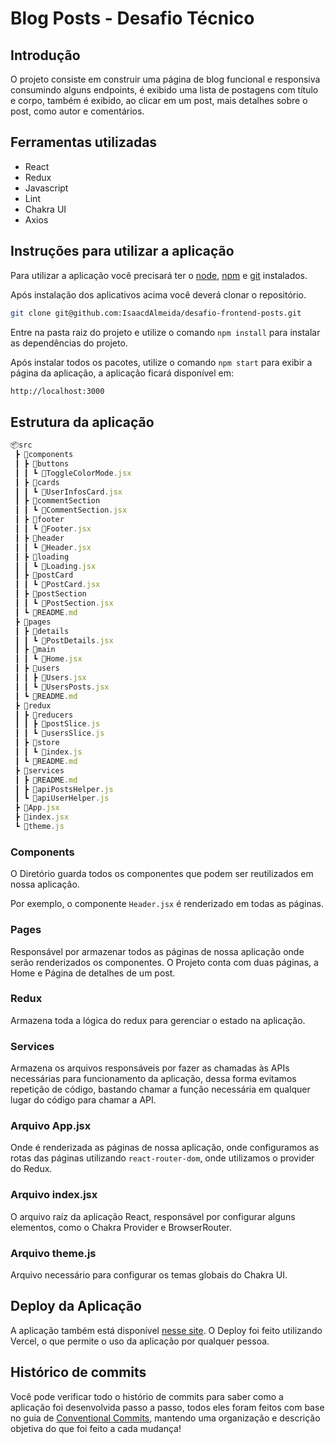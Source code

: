 # Blog Posts - Desafio Técnico

## Introdução

O projeto consiste em construir uma página de blog funcional e responsiva consumindo alguns endpoints, é exibido uma lista de postagens com título e corpo, também é exibido, ao clicar em um post, mais detalhes sobre o post, como autor e comentários.

## Ferramentas utilizadas

- React
- Redux
- Javascript
- Lint
- Chakra UI
- Axios

## Instruções para utilizar a aplicação

Para utilizar a aplicação você precisará ter o [node](https://nodejs.org/en/download/), [npm](https://docs.npmjs.com/downloading-and-installing-node-js-and-npm) e [git](https://git-scm.com/downloads) instalados.

Após instalação dos aplicativos acima você deverá clonar o repositório.

```bash
git clone git@github.com:IsaacdAlmeida/desafio-frontend-posts.git
```

Entre na pasta raiz do projeto e utilize o comando `npm install` para instalar as dependências do projeto.

Após instalar todos os pacotes, utilize o comando `npm start` para exibir a página da aplicação, a aplicação ficará disponível em:

```bash
http://localhost:3000
```

## Estrutura da aplicação

```js
📦src
 ┣ 📂components
 ┃ ┣ 📂buttons
 ┃ ┃ ┗ 📜ToggleColorMode.jsx
 ┃ ┣ 📂cards
 ┃ ┃ ┗ 📜UserInfosCard.jsx
 ┃ ┣ 📂commentSection
 ┃ ┃ ┗ 📜CommentSection.jsx
 ┃ ┣ 📂footer
 ┃ ┃ ┗ 📜Footer.jsx
 ┃ ┣ 📂header
 ┃ ┃ ┗ 📜Header.jsx
 ┃ ┣ 📂loading
 ┃ ┃ ┗ 📜Loading.jsx
 ┃ ┣ 📂postCard
 ┃ ┃ ┗ 📜PostCard.jsx
 ┃ ┣ 📂postSection
 ┃ ┃ ┗ 📜PostSection.jsx
 ┃ ┗ 📜README.md
 ┣ 📂pages
 ┃ ┣ 📂details
 ┃ ┃ ┗ 📜PostDetails.jsx
 ┃ ┣ 📂main
 ┃ ┃ ┗ 📜Home.jsx
 ┃ ┣ 📂users
 ┃ ┃ ┣ 📜Users.jsx
 ┃ ┃ ┗ 📜UsersPosts.jsx
 ┃ ┗ 📜README.md
 ┣ 📂redux
 ┃ ┣ 📂reducers
 ┃ ┃ ┣ 📜postSlice.js
 ┃ ┃ ┗ 📜usersSlice.js
 ┃ ┣ 📂store
 ┃ ┃ ┗ 📜index.js
 ┃ ┗ 📜README.md
 ┣ 📂services
 ┃ ┣ 📜README.md
 ┃ ┣ 📜apiPostsHelper.js
 ┃ ┗ 📜apiUserHelper.js
 ┣ 📜App.jsx
 ┣ 📜index.jsx
 ┗ 📜theme.js
```

### Components

O Diretório guarda todos os componentes que podem ser reutilizados em nossa aplicação.

Por exemplo, o componente `Header.jsx` é renderizado em todas as páginas.

### Pages

Responsável por armazenar todos as páginas de nossa aplicação onde serão renderizados os componentes. O Projeto conta com duas páginas, a Home e Página de detalhes de um post.

### Redux

Armazena toda a lógica do redux para gerenciar o estado na aplicação.

### Services

Armazena os arquivos responsáveis por fazer as chamadas às APIs necessárias para funcionamento da aplicação, dessa forma evitamos repetição de código, bastando chamar a função necessária em qualquer lugar do código para chamar a API.

### Arquivo App.jsx

Onde é renderizada as páginas de nossa aplicação, onde configuramos as rotas das páginas utilizando `react-router-dom`, onde utilizamos o provider do Redux.

### Arquivo index.jsx

O arquivo raíz da aplicação React, responsável por configurar alguns elementos, como o Chakra Provider e BrowserRouter.

### Arquivo theme.js

Arquivo necessário para configurar os temas globais do Chakra UI.

## Deploy da Aplicação

A aplicação também está disponível [nesse site](https://desafio-frontend-posts-pv0h7pyf0-isaacdalmeida.vercel.app/home). O Deploy foi feito utilizando Vercel, o que permite o uso da aplicação por qualquer pessoa.

## Histórico de commits

Você pode verificar todo o histório de commits para saber como a aplicação foi desenvolvida passo a passo, todos eles foram feitos com base no guia de [Conventional Commits](https://www.conventionalcommits.org/en/v1.0.0/), mantendo uma organização e descrição objetiva do que foi feito a cada mudança!
